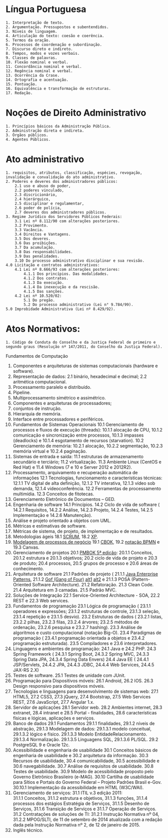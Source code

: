 Língua Portuguesa 
=
	1. Interpretação de texto. 
	2. Argumentação. Pressupostos e subentendidos. 
	3. Níveis de linguagem. 
	4. Articulação do texto: coesão e coerência. 
	5. Termos da oração. 
	6. Processos de coordenação e subordinação. 
	7. Discurso direto e indireto. 
	8. Tempos, modos e vozes verbais. 
	9. Classes de palavras. 
	10. Flexão nominal e verbal. 
	11. Concordância nominal e verbal. 
	12. Regência nominal e verbal. 
	13. Ocorrência da Crase. 
	14. Ortografia e acentuação.
	15. Pontuação. 
	16. Equivalência e transformação de estruturas. 
	17. Redação.

Noções de Direito Administrativo
=
	1. Princípios básicos da Administração Pública. 
	2. Administração direta e indireta. 
	3. Órgãos públicos. 
	4. Agentes Públicos.

Ato administrativo
=
	1. requisitos, atributos, classificação, espécies, revogação, invalidação e convalidação do ato administrativo. 
	2. Poderes e deveres dos administradores públicos: 
		2.1 uso e abuso do poder, 
		2.2 poderes vinculado, 
		2.3 discricionário, 
		2.4 hierárquico, 
		2.5 disciplinar e regulamentar, 
		2.6 poder de polícia, 
		2.7 deveres dos administradores públicos. 
	3. Regime Jurídico dos Servidores Públicos Federais: 
		3.1 Lei nº 8.112/90 com alterações posteriores. 
		3.2 Provimento.
		3.3 Vacância. 
		3.4 Direitos e Vantagens. 
		3.5 Dos deveres. 
		3.6 Das proibições. 
		3.7 Da acumulação. 
		3.8 Das responsabilidades. 
		3.9 Das penalidades. 
		3.10 Do processo administrativo disciplinar e sua revisão. 
	4.0 Licitação e contratos administrativos: 
		4.1 Lei nº 8.666/93 com alterações posteriores: 
			4.1.1 Dos princípios. Das modalidades. 
			4.1.2 Dos contratos. 
			4.1.3 Da execução. 
			4.1.4 Da inexecução e da rescisão. 
			4.1.5 Das sanções. 
		4.2 Lei nº 10.520/02: 
			5.1 Do pregão. 
			5.2 Do processo administrativo (Lei n° 9.784/99).
	5.0 Improbidade Administrativa (Lei nº 8.429/92).

Atos Normativos:
=
	1. Código de Conduta do Conselho e da Justiça Federal de primeiro e segundo graus (Resolução nº 147/2011, do Conselho da Justiça Federal). 

Fundamentos de Computação
1. Componentes e arquiteturas de sistemas computacionais (hardware e software). 
2. Representação de dados: 
	2.1 binário, hexadecimal e decimal; 
	2.2 aritmética computacional. 
3. Processamento paralelo e distribuído. 
4. Pipeline. 
5. Multiprocessamento simétrico e assimétrico.
6. Componentes e arquiteturas de processadores; 
7. conjuntos de instrução. 
8. Hierarquia de memória. 
9. Interface entre processadores e periféricos. 
10. Fundamentos de Sistemas Operacionais
	10.1 Gerenciamento de processos e fluxos de execução (threads): 
		10.1.1 alocação de CPU, 
		10.1.2 comunicação e sincronização entre processos, 
		10.1.3 impasses (deadlocks) e 
		10.1.4 esgotamento de recursos (starvation). 
	10.2 Gerenciamento de memória: 
		10.2.1 alocação, 
		10.2.2 segmentação, 
		10.2.3 memória virtual e 
		10.2.4 paginação. 
11. Sistemas de entrada e saída:
		11.1 estruturas de armazenamento secundário e terciário; 
		11.2 virtualização. 
		11.3 Ambiente Linux (CentOS e Red Hat) e 
		11.4 Windows (7 e 10 e Server 2012 e 2012R2). 
12. Processamento, arquivamento e recuperação automática de informações
	12.1 Tecnologias, funcionamento e características técnicas: 
		12.1.1 TV digital de alta definição, 
		12.1.2 TV interativa, 
		12.1.3 vídeo sob demanda, 
		12.1.4 videoconferência. 
		12.2 Ferramentas de processamento multimídia. 
		12.3 Conceitos de fitotecas.
13. Gerenciamento Eletrônico de Documentos – GED. 
14. Engenharia de software
	14.1 Princípios. 
	14.2 Ciclo de vida de software (
		14.2.1 Requisitos, 
		14.2.2 Análise, 
		14.2.3 Projeto, 
		14.2.4 Testes, 
		14.2.5 Implementação e 
		14.2.6 Manutenção). 
15. Análise e projeto orientado a objetos com UML. 
16. Métricas e estimativas de software. 
17. Métricas de sistema, de projeto, de implementação e de resultados. 
18. Metodologias ágeis
	18.1 [SCRUM](https://www.qconcursos.com/questoes-de-concursos/questoes/search?utf8=%E2%9C%93&todas=on&q=&instituto=&organizadora=1&prova=&ano_publicacao=&cargo=&escolaridade=&modalidade=&disciplina=&assunto=5943&esfera=&area=&nivel_dificuldade=&periodo_de=&periodo_ate=&possui_gabarito_comentado_texto_e_video=&possui_comentarios_gerais=&possui_comentarios=&possui_anotacoes=&sem_dos_meus_cadernos=&sem_anuladas=true&sem_desatualizadas=true&sem_anuladas_impressao=true&sem_desatualizadas_impressao=true&caderno_id=&migalha=&data_comentario_texto=&data=&minissimulado_id=&resolvidas=&resolvidas_certas=&resolvidas_erradas=&nao_resolvidas=), 
	18.2 [XP](https://www.qconcursos.com/questoes-de-concursos/questoes/search?utf8=%E2%9C%93&todas=on&q=&instituto=&organizadora=1+&prova=&ano_publicacao=&cargo=&escolaridade=&modalidade=&disciplina=&assunto=1656&esfera=&area=&nivel_dificuldade=&periodo_de=&periodo_ate=&possui_gabarito_comentado_texto_e_video=&possui_comentarios_gerais=&possui_comentarios=&possui_anotacoes=&sem_dos_meus_cadernos=&sem_anuladas=true&sem_desatualizadas=true&sem_anuladas_impressao=true&sem_desatualizadas_impressao=true&caderno_id=&migalha=&data_comentario_texto=&data=&minissimulado_id=&resolvidas=&resolvidas_certas=&resolvidas_erradas=&nao_resolvidas=). 
19. [Modelagem de processos de negócio](https://www.qconcursos.com/questoes-de-concursos/questoes/search?utf8=%E2%9C%93&todas=on&q=BPM&instituto=&organizadora=1&prova=&ano_publicacao=&cargo=&escolaridade=&modalidade=&disciplina=&assunto=&esfera=&area=&nivel_dificuldade=&periodo_de=&periodo_ate=&possui_gabarito_comentado_texto_e_video=&possui_comentarios_gerais=&possui_comentarios=&possui_anotacoes=&sem_dos_meus_cadernos=&sem_anuladas=true&sem_desatualizadas=true&sem_anuladas_impressao=true&sem_desatualizadas_impressao=true&caderno_id=&migalha=&data_comentario_texto=&data=&minissimulado_id=&resolvidas=&resolvidas_certas=&resolvidas_erradas=&nao_resolvidas=)
	19.1 [CBOK](https://www.qconcursos.com/questoes-de-concursos/questoes/search?utf8=%E2%9C%93&todas=on&q=CBOK&instituto=&organizadora=1&prova=&ano_publicacao=&cargo=&escolaridade=&modalidade=&disciplina=&assunto=&esfera=&area=&nivel_dificuldade=&periodo_de=&periodo_ate=&possui_gabarito_comentado_texto_e_video=&possui_comentarios_gerais=&possui_comentarios=&possui_anotacoes=&sem_dos_meus_cadernos=&sem_anuladas=true&sem_desatualizadas=true&sem_anuladas_impressao=true&sem_desatualizadas_impressao=true&caderno_id=&migalha=&data_comentario_texto=&data=&minissimulado_id=&resolvidas=&resolvidas_certas=&resolvidas_erradas=&nao_resolvidas=), 
	19.2 [notação BPMN](https://www.qconcursos.com/questoes-de-concursos/questoes/search?utf8=%E2%9C%93&todas=on&q=BPMN&instituto=&organizadora=1&prova=&ano_publicacao=&cargo=&escolaridade=&modalidade=&disciplina=&assunto=&esfera=&area=&nivel_dificuldade=&periodo_de=&periodo_ate=&possui_gabarito_comentado_texto_e_video=&possui_comentarios_gerais=&possui_comentarios=&possui_anotacoes=&sem_dos_meus_cadernos=&sem_anuladas=true&sem_desatualizadas=true&sem_anuladas_impressao=true&sem_desatualizadas_impressao=true&caderno_id=&migalha=&data_comentario_texto=&data=&minissimulado_id=&resolvidas=&resolvidas_certas=&resolvidas_erradas=&nao_resolvidas=) e 
	19.3 Canvas. 
20. Gerenciamento de projetos
	20.1 [PMBOK 5ª edição](https://www.qconcursos.com/questoes-de-concursos/questoes/search?utf8=%E2%9C%93&todas=on&q=&instituto=&organizadora=1+&prova=&ano_publicacao=&cargo=&escolaridade=&modalidade=&disciplina=118+&assunto=19799+&esfera=&area=&nivel_dificuldade=&periodo_de=&periodo_ate=&possui_gabarito_comentado_texto_e_video=&possui_comentarios_gerais=&possui_comentarios=&possui_anotacoes=&sem_dos_meus_cadernos=&sem_anuladas=true&sem_desatualizadas=true&sem_anuladas_impressao=true&sem_desatualizadas_impressao=true&caderno_id=&migalha=&data_comentario_texto=&data=&minissimulado_id=&resolvidas=&resolvidas_certas=&resolvidas_erradas=&nao_resolvidas=): 
		20.1.1 Conceitos, 
		20.1.2 estrutura e 
		20.1.3 objetivos; 
	20.2 ciclo de vida de projeto e 
	20.3 de produto; 
	20.4 processos, 
	20.5 grupos de processo e 
	20.6 áreas de conhecimento. 
21. Arquitetura de software
	21.1 Padrões de projeto (
		21.1.1 [Java Enterprise Patterns](http://www.allitebooks.com/professional-java-ee-design-patterns/), 
		21.1.2 [Gof (Gang of Four)](https://www.qconcursos.com/questoes-de-concursos/questoes/search?utf8=%E2%9C%93&todas=on&q=%22design+patterns%22&instituto=&organizadora=1&prova=&ano_publicacao=&cargo=&escolaridade=&modalidade=&disciplina=&assunto=&esfera=&area=&nivel_dificuldade=&periodo_de=&periodo_ate=&possui_gabarito_comentado_texto_e_video=&possui_comentarios_gerais=&possui_comentarios=&possui_anotacoes=&sem_dos_meus_cadernos=&sem_anuladas=true&sem_desatualizadas=true&sem_anuladas_impressao=true&sem_desatualizadas_impressao=true&caderno_id=&migalha=&data_comentario_texto=&data=&minissimulado_id=&resolvidas=&resolvidas_certas=&resolvidas_erradas=&nao_resolvidas=) [alt1](https://www.qconcursos.com/questoes-de-concursos/questoes/search?utf8=%E2%9C%93&todas=on&q=gof&instituto=&organizadora=1&prova=&ano_publicacao=&cargo=&escolaridade=&modalidade=&disciplina=&assunto=&esfera=&area=&nivel_dificuldade=&periodo_de=&periodo_ate=&possui_gabarito_comentado_texto_e_video=&possui_comentarios_gerais=&possui_comentarios=&possui_anotacoes=&sem_dos_meus_cadernos=&sem_anuladas=true&sem_desatualizadas=true&sem_anuladas_impressao=true&sem_desatualizadas_impressao=true&caderno_id=&migalha=&data_comentario_texto=&data=&minissimulado_id=&resolvidas=&resolvidas_certas=&resolvidas_erradas=&nao_resolvidas=) [alt2](https://www.qconcursos.com/questoes-de-concursos/questoes/search?utf8=%E2%9C%93&todas=on&q=%22gang+of+four%22&instituto=&organizadora=1&prova=&ano_publicacao=&cargo=&escolaridade=&modalidade=&disciplina=&assunto=&esfera=&area=&nivel_dificuldade=&periodo_de=&periodo_ate=&possui_gabarito_comentado_texto_e_video=&possui_comentarios_gerais=&possui_comentarios=&possui_anotacoes=&sem_dos_meus_cadernos=&sem_anuladas=true&sem_desatualizadas=true&sem_anuladas_impressao=true&sem_desatualizadas_impressao=true&caderno_id=&migalha=&data_comentario_texto=&data=&minissimulado_id=&resolvidas=&resolvidas_certas=&resolvidas_erradas=&nao_resolvidas=) e 
		21.1.3 POSA (Pattern-Oriented Software Architecture). 
	21.2 Refatoração. 
	21.3 Clean Code. 
	21.4 Arquitetura em 3 camadas. 
	21.5 Padrão MVC. 
22. Soluções de Integração
	22.1 Service-Oriented Architecture - SOA, 
	22.2 REST e 
	22.3 Web services. 
23. Fundamentos de programação
	23.1 Lógica de programação (
		23.1.1 operadores e expressões; 
		23.1.2 estruturas de controle, 
		23.1.3 seleção, 
		23.1.4 repetição e 
		23.1.5 desvio). 
	23.2 Estruturas de dados (
		23.2.1 listas, 
		23.2.2 pilhas, 
		23.2.3 filas, 
		23.2.4 árvores; 
		23.2.5 métodos de ordenação, 
		23.2.6 pesquisa e 
		23.2.7 hashing). 
	23.3 Análise de algoritmos e custo computacional (notação Big-O).
	23.4 Paradigmas de programação (
		23.4.1 programação orientada a objetos e 
		23.4.2 programação estruturada). 
	23.5 Compiladores e 
	23.6 interpretadores. 
24. Linguagens e ambientes de programação:
	24.1 Java e 
	24.2 PHP. 
	24.3 Spring Framework (
		24.3.1 Spring Boot, 
		24.3.2 Spring MVC, 
		24.3.3 Spring Data JPA, 
		24.3.4 Spring Data Envers) 
	24.4 Java EE (
		24.4.1 JSP/Servlets, 
		24.4.2 JPA, 
		24.4.3 JDBC, 
		24.4.4 Web Services, 
		24.4.5 JAX-RS 2.X) 
25. Testes de software. 
	25.1 Testes de unidade com JUnit. 
26. Programação para Dispositivos móveis: 
	26.1 Android, 
	26.2 IOS. 
	26.3 Design responsivo para dispositivos móveis. 
27. Tecnologias e linguagens para desenvolvimento de sistemas web: 
	27.1 HTML5, 
	27.2 CSS3, 
	27.3 jQuery, 
	27.4 Bootstrap, 
	27.5 Web Services REST, 
	27.6 JavaScript, 
	27.7 Angular 1.x.
28. Servidor de aplicações
	28.1 Servidor web. 
	28.2 Ambientes internet, 
	28.3 extranet, 
	28.4 intranet e 
	28.5 Portal - finalidades, 
	28.6 características físicas e lógicas, aplicações e serviços.
29. Banco de dados
	29.1 Fundamentos
		29.1.1 finalidades, 
		29.1.2 níveis de abstração, 
		29.1.3 Modelagem de dados: 
			29.1.3.1 modelo conceitual, 
			29.1.3.2 lógico e físico. 
			29.1.3.3 Modelo EntidadeRelacionamento.
			29.1.3.4 Normalização. 
			29.1.3.5 Linguagens SQL, 
			29.1.3.6 PL/SQL. 
	29.2 PostgreSQL 9 e Oracle 12c. 
30. Acessibilidade e engenharia de usabilidade
	30.1 Conceitos básicos de engenharia de usabilidade e 
	30.2 arquitetura da informação. 
	30.3 Recursos de usabilidade, 
	30.4 comunicabilidade, 
	30.5 acessibilidade e 
	30.6 navegabilidade. 
	30.7 Análise de requisitos de usabilidade. 
	30.8 Testes de usabilidade. 
	30.9 Modelo de acessibilidade proposto pelo Governo Eletrônico Brasileiro (e-MAG). 
	30.10 Cartilha de usabilidade para Sítios e Portais do Governo Federal – Projeto Padrões Brasil e-Gov.
		30.10.1 Implementação da acessibilidade em HTML (W3C/WAI). 
31. Gerenciamento de serviços:
	31.1 ITIL v.3 edição 2011: 	
		31.1.1 Conceitos, 
		31.1.2 estrutura e objetivos, 
		31.1.3 funções, 
		31.1.4 processos dos estágios Estratégia de Serviços, 
		31.1.5 Desenho de Serviços, 
		31.1.6 Transição de Serviços e 
		31.1.7 Operação de Serviços. 
	31.2 Contratações de soluções de TI: 
		31.2.1 Instrução Normativa nº 04, 
		31.2.2 MPOG/SLTI, de 11 de setembro de 2014 atualizada com a redação dada
			pela Instrução Normativa nº 2, de 12 de janeiro de 2015. 
32. Inglês técnico. 
